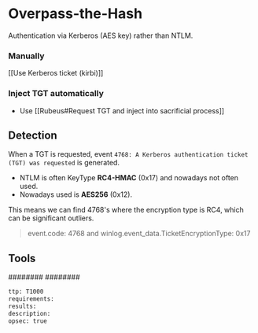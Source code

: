 # Overpass-the-Hash
Authentication via Kerberos (AES key) rather than NTLM.

### Manually
[[Use Kerberos ticket (kirbi)]]

### Inject TGT automatically
- Use [[Rubeus#Request TGT and inject into sacrificial process]]


## Detection
When a TGT is requested, event `4768: A Kerberos authentication ticket (TGT) was requested` is generated.
* NTLM is often KeyType **RC4-HMAC** (0x17) and nowadays not often used.
* Nowadays used is  **AES256** (0x12).

This means we can find 4768's where the encryption type is RC4, which can be significant outliers.
>event.code: 4768 and winlog.event_data.TicketEncryptionType: 0x17


## Tools
########
########


```meta
ttp: T1000
requirements:
results: 
description:
opsec: true
``` 